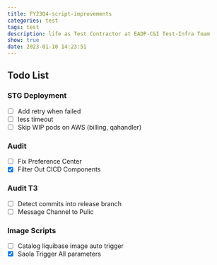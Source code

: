 ```yaml
---
title: FY23Q4-script-improvements
categories: test
tags: test
description: life as Test Contractor at EADP-C&I Test-Infra Team
show: true
date: 2023-01-10 14:23:51
---
```

## Todo List

### STG Deployment

- [ ] Add retry when failed
- [ ] less timeout
- [ ] Skip WIP pods on AWS (billing, qahandler)

### Audit

- [ ] Fix Preference Center
- [x] Filter Out CICD Components

### Audit T3

- [ ] Detect commits into release branch
- [ ] Message Channel to Pulic

### Image Scripts

- [ ] Catalog liquibase image auto trigger
- [x] Saola Trigger All parameters
